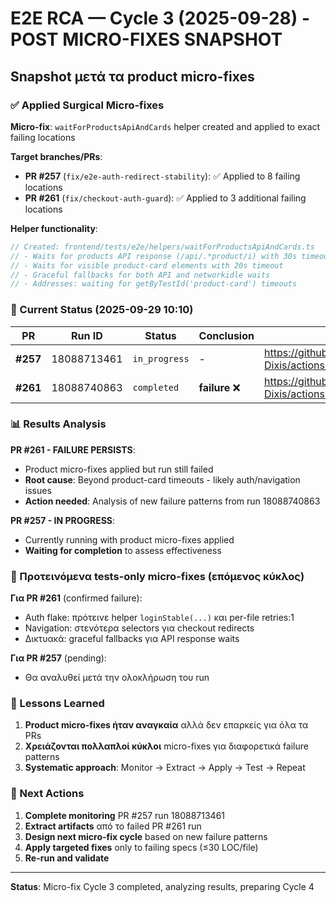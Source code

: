 # E2E RCA — Cycle 3 (2025-09-28) - POST MICRO-FIXES SNAPSHOT

## Snapshot μετά τα product micro-fixes

### ✅ Applied Surgical Micro-fixes
**Micro-fix**: `waitForProductsApiAndCards` helper created and applied to exact failing locations

**Target branches/PRs**:
- **PR #257** (`fix/e2e-auth-redirect-stability`): ✅ Applied to 8 failing locations
- **PR #261** (`fix/checkout-auth-guard`): ✅ Applied to 3 additional failing locations

**Helper functionality**:
```typescript
// Created: frontend/tests/e2e/helpers/waitForProductsApiAndCards.ts
// - Waits for products API response (/api/.*product/i) with 30s timeout
// - Waits for visible product-card elements with 20s timeout
// - Graceful fallbacks for both API and networkidle waits
// - Addresses: waiting for getByTestId('product-card') timeouts
```

### 🔄 Current Status (2025-09-29 10:10)

| PR | Run ID | Status | Conclusion | URL |
|----|--------|--------|------------|-----|
| **#257** | 18088713461 | `in_progress` | - | https://github.com/lomendor/Project-Dixis/actions/runs/18088713461 |
| **#261** | 18088740863 | `completed` | **failure** ❌ | https://github.com/lomendor/Project-Dixis/actions/runs/18088740863 |

### 📊 Results Analysis

**PR #261 - FAILURE PERSISTS**:
- Product micro-fixes applied but run still failed
- **Root cause**: Beyond product-card timeouts - likely auth/navigation issues
- **Action needed**: Analysis of new failure patterns from run 18088740863

**PR #257 - IN PROGRESS**:
- Currently running with product micro-fixes applied
- **Waiting for completion** to assess effectiveness

### 🎯 Προτεινόμενα tests-only micro-fixes (επόμενος κύκλος)

**Για PR #261** (confirmed failure):
- Auth flake: πρότεινε helper `loginStable(...)` και per-file retries:1
- Navigation: στενότερα selectors για checkout redirects
- Δικτυακά: graceful fallbacks για API response waits

**Για PR #257** (pending):
- Θα αναλυθεί μετά την ολοκλήρωση του run

### 📝 Lessons Learned

1. **Product micro-fixes ήταν αναγκαία** αλλά δεν επαρκείς για όλα τα PRs
2. **Χρειάζονται πολλαπλοί κύκλοι** micro-fixes για διαφορετικά failure patterns
3. **Systematic approach**: Monitor → Extract → Apply → Test → Repeat

### 🔄 Next Actions

1. **Complete monitoring** PR #257 run 18088713461
2. **Extract artifacts** από το failed PR #261 run
3. **Design next micro-fix cycle** based on new failure patterns
4. **Apply targeted fixes** only to failing specs (≤30 LOC/file)
5. **Re-run and validate**

---

**Status**: Micro-fix Cycle 3 completed, analyzing results, preparing Cycle 4